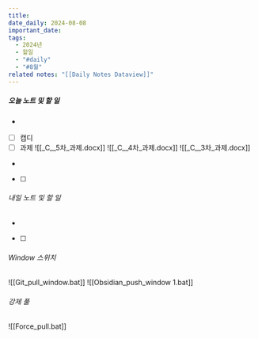 ```yaml
---
title: 
date_daily: 2024-08-08
important_date: 
tags:
  - 2024년
  - 할일
  - "#daily"
  - "#8월"
related notes: "[[Daily Notes Dataview]]"
---
```

##### 오늘 노트 및 할 일 
- 
- [ ] 캡디 
- [ ] 과제
![[_C__5차_과제.docx]]
![[_C__4차_과제.docx]]
![[_C__3차_과제.docx]]
- 
- [ ]  




###### 내일 노트 및 할 일
- 
- [ ] 


######  Window 스위치
![[Git_pull_window.bat]]
![[Obsidian_push_window 1.bat]]



###### 강제 풀
![[Force_pull.bat]]